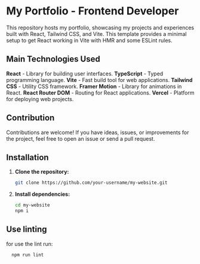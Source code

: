 # My Portfolio - Frontend Developer

This repository hosts my portfolio, showcasing my projects and experiences built with React, Tailwind CSS, and Vite.
This template provides a minimal setup to get React working in Vite with HMR and some ESLint rules.

## Main Technologies Used

**React** - Library for building user interfaces.
**TypeScript** - Typed programming language.
**Vite** - Fast build tool for web applications.
**Tailwind CSS** - Utility CSS framework.
**Framer Motion** - Library for animations in React.
**React Router DOM** - Routing for React applications.
**Vercel** - Platform for deploying web projects.

## Contribution

Contributions are welcome! If you have ideas, issues, or improvements for
the project, feel free to open an issue or send a pull request.

## Installation

1. **Clone the repository:**

   ```bash
   git clone https://github.com/your-username/my-website.git
   ```

2. **Install dependencies:**

   ```bash
   cd my-website
   npm i
   ```

## Use linting

for use the lint run:

```bash
  npm run lint
```
